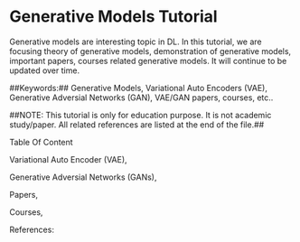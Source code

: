 # Generative Models Tutorial
Generative models are interesting topic in DL. In this tutorial, we are focusing theory of generative models, demonstration of generative models, important papers, courses related generative models. It will continue to be updated over time.

##Keywords:## Generative Models, Variational Auto Encoders (VAE), Generative Adversial Networks (GAN), VAE/GAN papers, courses, etc..

##NOTE: This tutorial is only for education purpose. It is not academic study/paper. All related references are listed at the end of the file.##

Table Of Content

Variational Auto Encoder (VAE), 

Generative Adversial Networks (GANs), 

Papers, 


Courses, 

References:

